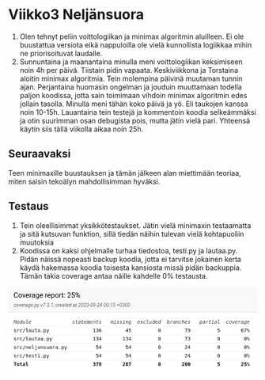 # Viikko3 Neljänsuora

1. Olen tehnyt peliin voittologiikan ja minimax algoritmin aluilleen. Ei ole buustattua versiota eikä nappuloilla ole vielä kunnollista logiikkaa mihin ne
priorisoituvat laudalle.
2. Sunnuntaina ja maanantaina minulla meni voittologiikan keksimiseen noin 4h per päivä. Tiistain pidin vapaata. Keskiviikkona ja Torstaina aloitin minimax
algoritmia. Tein molempina päivinä muutaman tunnin ajan. Perjantaina huomasin ongelman ja jouduin muuttamaan todella paljon koodissa, jotta sain toimimaan vihdoin
minimax algoritmin edes jollain tasolla. Minulla meni tähän koko päivä ja yö. Eli taukojen kanssa noin 10-15h. Lauantaina tein testejä ja kommentoin
koodia selkeämmäksi ja otin suurimman osan debugista pois, mutta jätin vielä pari. Yhteensä käytin siis tällä viikolla aikaa noin 25h.

## Seuraavaksi

Teen minimaxille buustauksen ja tämän jälkeen alan miettimään teoriaa, miten saisin tekoälyn mahdollisimman hyväksi.

## Testaus

1. Tein oleellisimmat yksikkötestaukset. Jätin vielä minimaxin testaamatta ja sitä kutsuvan funktion, sillä tiedän näihin tulevan vielä kohtapuoliin muutoksia
2. Koodissa on kaksi ohjelmalle turhaa tiedostoa, testi.py ja lautaa.py. Pidän näissä nopeasti backup koodia, jotta ei tarvitse jokainen kerta käydä hakemassa koodia toisesta
kansiosta missä pidän backuppia. Tämän takia coverage antaa näille kahdelle 0% testausta.

![](/kuvat/Coverage_raportti.png)
